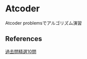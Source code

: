 # Atcoder

Atcoder problemsでアルゴリズム演習

## References
[過去問精選10問](https://qiita.com/drken/items/fd4e5e3630d0f5859067#5-%E9%81%8E%E5%8E%BB%E5%95%8F%E7%B2%BE%E9%81%B8-10-%E5%95%8F)

